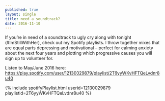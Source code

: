 ```yaml
---
published: true
layout: single
title: need a soundtrack?
date: 2016-11-10
---
```

If you’re in need of a soundtrack to ugly cry along with tonight (#ImStillWithHer), check out my Spotify playlists. I throw together mixes that are equal parts depressing and motivational – perfect for calming anxiety about the next four years and plotting which progressive causes you will sign up to volunteer for.

Listen to May/June 2016 here: https://play.spotify.com/user/12130029879/playlist/2T6yyWKvHFTQeLvdnr8u40

{% include spotifyPlaylist.html userid=12130029879 playlistid=2T6yyWKvHFTQeLvdnr8u40 %}
